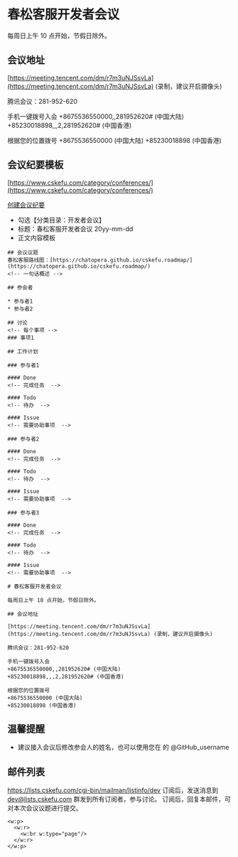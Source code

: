 # 春松客服开发者会议

每周日上午 10 点开始，节假日除外。

## 会议地址

[https://meeting.tencent.com/dm/r7m3uNJSsvLa](https://meeting.tencent.com/dm/r7m3uNJSsvLa) (录制，建议开启摄像头)

腾讯会议：281-952-620

手机一键拨号入会
+8675536550000,,281952620# (中国大陆)
+85230018898,,,2,281952620# (中国香港)

根据您的位置拨号
+8675536550000 (中国大陆)
+85230018898 (中国香港)

## 会议纪要模板

[https://www.cskefu.com/category/conferences/](https://www.cskefu.com/category/conferences/)

[创建会议纪要](https://www.cskefu.com/wp-admin/post-new.php)

* 勾选【分类目录：开发者会议】
* 标题：春松客服开发者会议 20yy-mm-dd
* 正文内容模板

```
## 会议议题
春松客服路线图：[https://chatopera.github.io/cskefu.roadmap/](https://chatopera.github.io/cskefu.roadmap/)
<!-- 一句话概述 -->

## 参会者

* 参与者1
* 参与者2

## 讨论
<!-- 每个事项 -->
### 事项1

## 工作计划

### 参与者1

#### Done
<!-- 完成任务  -->

#### Todo
<!-- 待办  -->

#### Issue
<!-- 需要协助事项  -->

### 参与者2

#### Done
<!-- 完成任务  -->

#### Todo
<!-- 待办  -->

#### Issue
<!-- 需要协助事项  -->

### 参与者3

#### Done
<!-- 完成任务  -->

#### Todo
<!-- 待办  -->

#### Issue
<!-- 需要协助事项  -->

# 春松客服开发者会议

每周日上午 10 点开始，节假日除外。

## 会议地址

[https://meeting.tencent.com/dm/r7m3uNJSsvLa](https://meeting.tencent.com/dm/r7m3uNJSsvLa) (录制，建议开启摄像头)

腾讯会议：281-952-620

手机一键拨号入会
+8675536550000,,281952620# (中国大陆)
+85230018898,,,2,281952620# (中国香港)

根据您的位置拨号
+8675536550000 (中国大陆)
+85230018898 (中国香港)
```

## 温馨提醒

* 建议接入会议后修改参会人的姓名，也可以使用您在 的 @GitHub_username

## 邮件列表

<https://lists.cskefu.com/cgi-bin/mailman/listinfo/dev>
订阅后，发送消息到 dev@lists.cskefu.com 群发到所有订阅者，参与讨论。
订阅后，回复本邮件，可对本次会议议题进行提交。

<!-- 在此之上添加内容, https://stackoverflow.com/questions/16965490/pandoc-markdown-page-break -->
```{=openxml}
<w:p>
  <w:r>
    <w:br w:type="page"/>
  </w:r>
</w:p>
```
